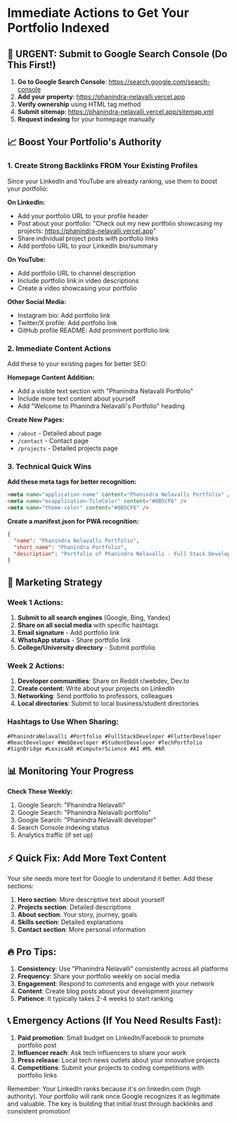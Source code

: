 # Immediate Actions to Get Your Portfolio Indexed

## 🚨 URGENT: Submit to Google Search Console (Do This First!)

1. **Go to Google Search Console**: https://search.google.com/search-console
2. **Add your property**: https://phanindra-nelavalli.vercel.app
3. **Verify ownership** using HTML tag method
4. **Submit sitemap**: https://phanindra-nelavalli.vercel.app/sitemap.xml
5. **Request indexing** for your homepage manually

## 📈 Boost Your Portfolio's Authority

### 1. Create Strong Backlinks FROM Your Existing Profiles

Since your LinkedIn and YouTube are already ranking, use them to boost your portfolio:

**On LinkedIn:**

- Add your portfolio URL to your profile header
- Post about your portfolio: "Check out my new portfolio showcasing my projects: https://phanindra-nelavalli.vercel.app"
- Share individual project posts with portfolio links
- Add portfolio URL to your LinkedIn bio/summary

**On YouTube:**

- Add portfolio URL to channel description
- Include portfolio link in video descriptions
- Create a video showcasing your portfolio

**Other Social Media:**

- Instagram bio: Add portfolio link
- Twitter/X profile: Add portfolio link
- GitHub profile README: Add prominent portfolio link

### 2. Immediate Content Actions

Add these to your existing pages for better SEO:

**Homepage Content Addition:**

- Add a visible text section with "Phanindra Nelavalli Portfolio"
- Include more text content about yourself
- Add "Welcome to Phanindra Nelavalli's Portfolio" heading

**Create New Pages:**

- `/about` - Detailed about page
- `/contact` - Contact page
- `/projects` - Detailed projects page

### 3. Technical Quick Wins

**Add these meta tags for better recognition:**

```html
<meta name="application-name" content="Phanindra Nelavalli Portfolio" />
<meta name="msapplication-TileColor" content="#8B5CF6" />
<meta name="theme-color" content="#8B5CF6" />
```

**Create a manifest.json for PWA recognition:**

```json
{
  "name": "Phanindra Nelavalli Portfolio",
  "short_name": "Phanindra Portfolio",
  "description": "Portfolio of Phanindra Nelavalli - Full Stack Developer"
}
```

## 🎯 Marketing Strategy

### Week 1 Actions:

1. **Submit to all search engines** (Google, Bing, Yandex)
2. **Share on all social media** with specific hashtags
3. **Email signature** - Add portfolio link
4. **WhatsApp status** - Share portfolio link
5. **College/University directory** - Submit portfolio

### Week 2 Actions:

1. **Developer communities**: Share on Reddit r/webdev, Dev.to
2. **Create content**: Write about your projects on LinkedIn
3. **Networking**: Send portfolio to professors, colleagues
4. **Local directories**: Submit to local business/student directories

### Hashtags to Use When Sharing:

```
#PhanindraNelavalli #Portfolio #FullStackDeveloper #FlutterDeveloper
#ReactDeveloper #WebDeveloper #StudentDeveloper #TechPortfolio
#SignBridge #LexicaAR #ComputerScience #AI #ML #AR
```

## 📊 Monitoring Your Progress

**Check These Weekly:**

1. Google Search: "Phanindra Nelavalli"
2. Google Search: "Phanindra Nelavalli portfolio"
3. Google Search: "Phanindra Nelavalli developer"
4. Search Console indexing status
5. Analytics traffic (if set up)

## ⚡ Quick Fix: Add More Text Content

Your site needs more text for Google to understand it better. Add these sections:

1. **Hero section**: More descriptive text about yourself
2. **Projects section**: Detailed descriptions
3. **About section**: Your story, journey, goals
4. **Skills section**: Detailed explanations
5. **Contact section**: More personal information

## 🔥 Pro Tips:

1. **Consistency**: Use "Phanindra Nelavalli" consistently across all platforms
2. **Frequency**: Share your portfolio weekly on social media
3. **Engagement**: Respond to comments and engage with your network
4. **Content**: Create blog posts about your development journey
5. **Patience**: It typically takes 2-4 weeks to start ranking

## 📞 Emergency Actions (If You Need Results Fast):

1. **Paid promotion**: Small budget on LinkedIn/Facebook to promote portfolio post
2. **Influencer reach**: Ask tech influencers to share your work
3. **Press release**: Local tech news outlets about your innovative projects
4. **Competitions**: Submit your projects to coding competitions with portfolio links

Remember: Your LinkedIn ranks because it's on linkedin.com (high authority). Your portfolio will rank once Google recognizes it as legitimate and valuable. The key is building that initial trust through backlinks and consistent promotion!
